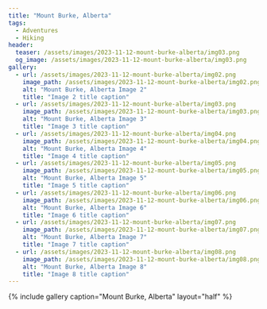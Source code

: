 ```yaml
---
title: "Mount Burke, Alberta"
tags:
  - Adventures
  - Hiking
header:
  teaser: /assets/images/2023-11-12-mount-burke-alberta/img03.png
  og_image: /assets/images/2023-11-12-mount-burke-alberta/img03.png
gallery:
  - url: /assets/images/2023-11-12-mount-burke-alberta/img02.png
    image_path: /assets/images/2023-11-12-mount-burke-alberta/img02.png
    alt: "Mount Burke, Alberta Image 2"
    title: "Image 2 title caption"
  - url: /assets/images/2023-11-12-mount-burke-alberta/img03.png
    image_path: /assets/images/2023-11-12-mount-burke-alberta/img03.png
    alt: "Mount Burke, Alberta Image 3"
    title: "Image 3 title caption"
  - url: /assets/images/2023-11-12-mount-burke-alberta/img04.png
    image_path: /assets/images/2023-11-12-mount-burke-alberta/img04.png
    alt: "Mount Burke, Alberta Image 4"
    title: "Image 4 title caption"
  - url: /assets/images/2023-11-12-mount-burke-alberta/img05.png
    image_path: /assets/images/2023-11-12-mount-burke-alberta/img05.png
    alt: "Mount Burke, Alberta Image 5"
    title: "Image 5 title caption"
  - url: /assets/images/2023-11-12-mount-burke-alberta/img06.png
    image_path: /assets/images/2023-11-12-mount-burke-alberta/img06.png
    alt: "Mount Burke, Alberta Image 6"
    title: "Image 6 title caption"
  - url: /assets/images/2023-11-12-mount-burke-alberta/img07.png
    image_path: /assets/images/2023-11-12-mount-burke-alberta/img07.png
    alt: "Mount Burke, Alberta Image 7"
    title: "Image 7 title caption"
  - url: /assets/images/2023-11-12-mount-burke-alberta/img08.png
    image_path: /assets/images/2023-11-12-mount-burke-alberta/img08.png
    alt: "Mount Burke, Alberta Image 8"
    title: "Image 8 title caption"
---
```


{% include gallery caption="Mount Burke, Alberta" layout="half" %}
